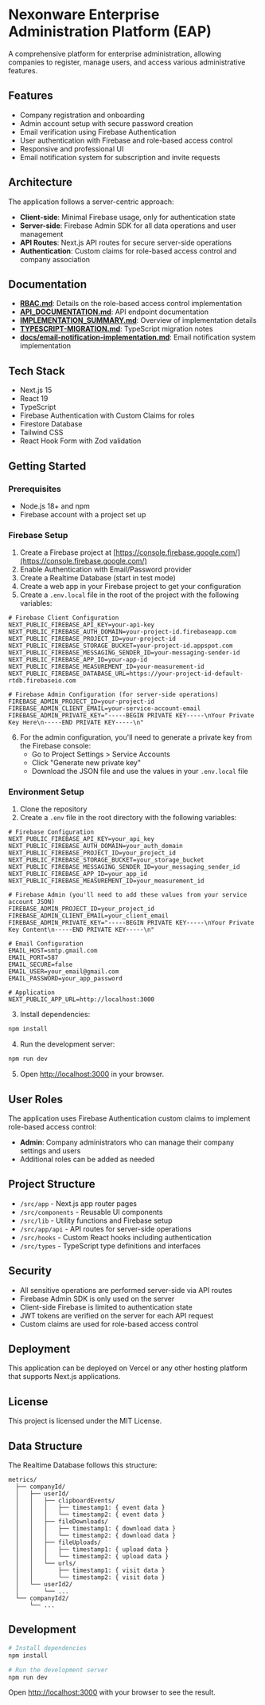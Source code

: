 # Nexonware Enterprise Administration Platform (EAP)

A comprehensive platform for enterprise administration, allowing companies to register, manage users, and access various administrative features.

## Features

- Company registration and onboarding
- Admin account setup with secure password creation
- Email verification using Firebase Authentication
- User authentication with Firebase and role-based access control
- Responsive and professional UI
- Email notification system for subscription and invite requests

## Architecture

The application follows a server-centric approach:

- **Client-side**: Minimal Firebase usage, only for authentication state
- **Server-side**: Firebase Admin SDK for all data operations and user management
- **API Routes**: Next.js API routes for secure server-side operations
- **Authentication**: Custom claims for role-based access control and company association

## Documentation

- **[RBAC.md](./RBAC.md)**: Details on the role-based access control implementation
- **[API_DOCUMENTATION.md](./API_DOCUMENTATION.md)**: API endpoint documentation
- **[IMPLEMENTATION_SUMMARY.md](./IMPLEMENTATION_SUMMARY.md)**: Overview of implementation details
- **[TYPESCRIPT-MIGRATION.md](./TYPESCRIPT-MIGRATION.md)**: TypeScript migration notes
- **[docs/email-notification-implementation.md](./docs/email-notification-implementation.md)**: Email notification system implementation

## Tech Stack

- Next.js 15
- React 19
- TypeScript
- Firebase Authentication with Custom Claims for roles
- Firestore Database
- Tailwind CSS
- React Hook Form with Zod validation

## Getting Started

### Prerequisites

- Node.js 18+ and npm
- Firebase account with a project set up

### Firebase Setup

1. Create a Firebase project at [https://console.firebase.google.com/](https://console.firebase.google.com/)
2. Enable Authentication with Email/Password provider
3. Create a Realtime Database (start in test mode)
4. Create a web app in your Firebase project to get your configuration
5. Create a `.env.local` file in the root of the project with the following variables:

```
# Firebase Client Configuration
NEXT_PUBLIC_FIREBASE_API_KEY=your-api-key
NEXT_PUBLIC_FIREBASE_AUTH_DOMAIN=your-project-id.firebaseapp.com
NEXT_PUBLIC_FIREBASE_PROJECT_ID=your-project-id
NEXT_PUBLIC_FIREBASE_STORAGE_BUCKET=your-project-id.appspot.com
NEXT_PUBLIC_FIREBASE_MESSAGING_SENDER_ID=your-messaging-sender-id
NEXT_PUBLIC_FIREBASE_APP_ID=your-app-id
NEXT_PUBLIC_FIREBASE_MEASUREMENT_ID=your-measurement-id
NEXT_PUBLIC_FIREBASE_DATABASE_URL=https://your-project-id-default-rtdb.firebaseio.com

# Firebase Admin Configuration (for server-side operations)
FIREBASE_ADMIN_PROJECT_ID=your-project-id
FIREBASE_ADMIN_CLIENT_EMAIL=your-service-account-email
FIREBASE_ADMIN_PRIVATE_KEY="-----BEGIN PRIVATE KEY-----\nYour Private Key Here\n-----END PRIVATE KEY-----\n"
```

6. For the admin configuration, you'll need to generate a private key from the Firebase console:
   - Go to Project Settings > Service Accounts
   - Click "Generate new private key"
   - Download the JSON file and use the values in your `.env.local` file

### Environment Setup

1. Clone the repository
2. Create a `.env` file in the root directory with the following variables:

```
# Firebase Configuration
NEXT_PUBLIC_FIREBASE_API_KEY=your_api_key
NEXT_PUBLIC_FIREBASE_AUTH_DOMAIN=your_auth_domain
NEXT_PUBLIC_FIREBASE_PROJECT_ID=your_project_id
NEXT_PUBLIC_FIREBASE_STORAGE_BUCKET=your_storage_bucket
NEXT_PUBLIC_FIREBASE_MESSAGING_SENDER_ID=your_messaging_sender_id
NEXT_PUBLIC_FIREBASE_APP_ID=your_app_id
NEXT_PUBLIC_FIREBASE_MEASUREMENT_ID=your_measurement_id

# Firebase Admin (you'll need to add these values from your service account JSON)
FIREBASE_ADMIN_PROJECT_ID=your_project_id
FIREBASE_ADMIN_CLIENT_EMAIL=your_client_email
FIREBASE_ADMIN_PRIVATE_KEY="-----BEGIN PRIVATE KEY-----\nYour Private Key Content\n-----END PRIVATE KEY-----\n"

# Email Configuration
EMAIL_HOST=smtp.gmail.com
EMAIL_PORT=587
EMAIL_SECURE=false
EMAIL_USER=your_email@gmail.com
EMAIL_PASSWORD=your_app_password

# Application
NEXT_PUBLIC_APP_URL=http://localhost:3000
```

3. Install dependencies:

```bash
npm install
```

4. Run the development server:

```bash
npm run dev
```

5. Open [http://localhost:3000](http://localhost:3000) in your browser.

## User Roles

The application uses Firebase Authentication custom claims to implement role-based access control:

- **Admin**: Company administrators who can manage their company settings and users
- Additional roles can be added as needed

## Project Structure

- `/src/app` - Next.js app router pages
- `/src/components` - Reusable UI components
- `/src/lib` - Utility functions and Firebase setup
- `/src/app/api` - API routes for server-side operations
- `/src/hooks` - Custom React hooks including authentication
- `/src/types` - TypeScript type definitions and interfaces

## Security

- All sensitive operations are performed server-side via API routes
- Firebase Admin SDK is only used on the server
- Client-side Firebase is limited to authentication state
- JWT tokens are verified on the server for each API request
- Custom claims are used for role-based access control

## Deployment

This application can be deployed on Vercel or any other hosting platform that supports Next.js applications.

## License

This project is licensed under the MIT License.

## Data Structure

The Realtime Database follows this structure:

```
metrics/
  ├── companyId/
  │   ├── userId/
  │   │   ├── clipboardEvents/
  │   │   │   ├── timestamp1: { event data }
  │   │   │   └── timestamp2: { event data }
  │   │   ├── fileDownloads/
  │   │   │   ├── timestamp1: { download data }
  │   │   │   └── timestamp2: { download data }
  │   │   ├── fileUploads/
  │   │   │   ├── timestamp1: { upload data }
  │   │   │   └── timestamp2: { upload data }
  │   │   └── urls/
  │   │       ├── timestamp1: { visit data }
  │   │       └── timestamp2: { visit data }
  │   └── userId2/
  │       └── ...
  └── companyId2/
      └── ...
```

## Development

```bash
# Install dependencies
npm install

# Run the development server
npm run dev
```

Open [http://localhost:3000](http://localhost:3000) with your browser to see the result.
